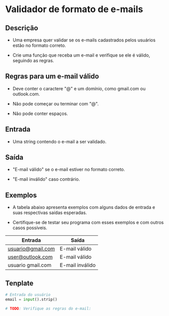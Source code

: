# Validador de formato de e-mails

## Descrição

* Uma empresa quer validar se os e-mails cadastrados pelos usuários estão no formato correto. 

* Crie uma função que receba um e-mail e verifique se ele é válido, seguindo as regras.

## Regras para um e-mail válido

* Deve conter o caractere "@" e um domínio, como gmail.com ou outlook.com.

* Não pode começar ou terminar com "@".

* Não pode conter espaços.

## Entrada

* Uma string contendo o e-mail a ser validado.

## Saída

* "E-mail válido" se o e-mail estiver no formato correto.

* "E-mail inválido" caso contrário.

## Exemplos

* A tabela abaixo apresenta exemplos com alguns dados de entrada e suas respectivas saídas esperadas. 

* Certifique-se de testar seu programa com esses exemplos e com outros casos possíveis.

| Entrada              | Saída         |
|----------------------|----------------|
| usuario@gmail.com    | E-mail válido  |
| user@outlook.com     | E-mail válido  |
| usuario gmail.com    | E-mail inválido|

## Tenplate

```Python
# Entrada do usuário
email = input().strip()

# TODO: Verifique as regras do e-mail:
```
